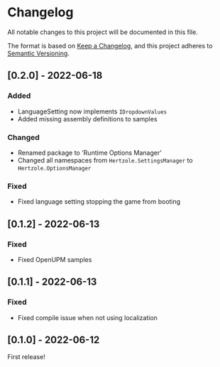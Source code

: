 # Changelog
All notable changes to this project will be documented in this file.

The format is based on [Keep a Changelog](https://keepachangelog.com/en/1.0.0/),
and this project adheres to [Semantic Versioning](https://semver.org/spec/v2.0.0.html).

## [0.2.0] - 2022-06-18
### Added
- LanguageSetting now implements `IDropdownValues`
- Added missing assembly definitions to samples

### Changed
- Renamed package to 'Runtime Options Manager'
- Changed all namespaces from `Hertzole.SettingsManager` to `Hertzole.OptionsManager`

### Fixed
- Fixed language setting stopping the game from booting

## [0.1.2] - 2022-06-13

### Fixed
- Fixed OpenUPM samples

## [0.1.1] - 2022-06-13

### Fixed
- Fixed compile issue when not using localization

## [0.1.0] - 2022-06-12

First release!